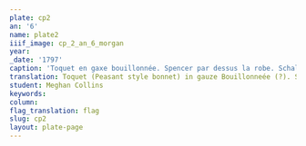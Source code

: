 ```yaml
---
plate: cp2
an: '6'
name: plate2
iiif_image: cp_2_an_6_morgan
year: 
_date: '1797'
caption: 'Toquet en gaxe bouillonnée. Spencer par dessus la robe. Schall long. '
translation: Toquet (Peasant style bonnet) in gauze Bouillonneée (?). Spencer (fitted cardigan or jacket that hits either waist or bust level) over the dress. Long shawl.
student: Meghan Collins
keywords: 
column: 
flag_translation: flag 
slug: cp2
layout: plate-page
---
```

